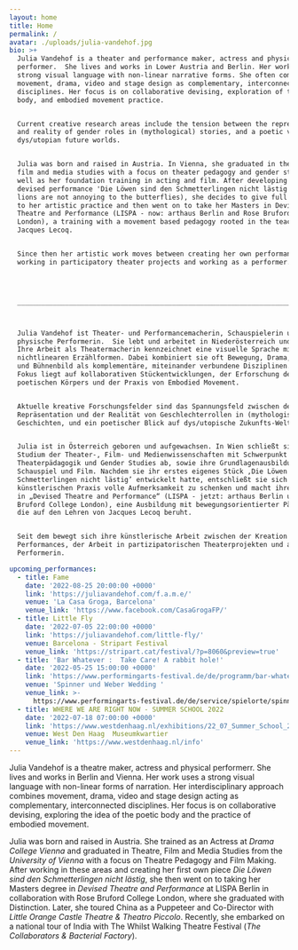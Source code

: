 ```yaml
---
layout: home
title: Home
permalink: /
avatar: ./uploads/julia-vandehof.jpg
bio: >+
  Julia Vandehof is a theater and performance maker, actress and physical
  performer.  She lives and works in Lower Austria and Berlin. Her work uses a
  strong visual language with non-linear narrative forms. She often combines
  movement, drama, video and stage design as complementary, interconnected
  disciplines. Her focus is on collaborative devising, exploration of the poetic
  body, and embodied movement practice.


  Current creative research areas include the tension between the representation
  and reality of gender roles in (mythological) stories, and a poetic view of
  dys/utopian future worlds.


  Julia was born and raised in Austria. In Vienna, she graduated in theater,
  film and media studies with a focus on theater pedagogy and gender studies, as
  well as her foundation training in acting and film. After developing her first
  devised performance 'Die Löwen sind den Schmetterlingen nicht lästig' (The
  lions are not annoying to the butterflies), she decides to give full attention
  to her artistic practice and then went on to take her Masters in Devised
  Theatre and Performance (LISPA - now: arthaus Berlin and Rose Bruford College
  London), a training with a movement based pedagogy rooted in the teachings of
  Jacques Lecoq.


  Since then her artistic work moves between creating her own performances,
  working in participatory theater projects and working as a performer.




  ______________________________________________________________________________



  Julia Vandehof ist Theater- und Performancemacherin, Schauspielerin und
  physische Performerin.  Sie lebt und arbeitet in Niederösterreich und Berlin.
  Ihre Arbeit als Theatermacherin kennzeichnet eine visuelle Sprache mit
  nichtlinearen Erzählformen. Dabei kombiniert sie oft Bewegung, Drama, Video
  und Bühnenbild als komplementäre, miteinander verbundene Disziplinen. Ihr
  Fokus liegt auf kollaborativen Stückentwicklungen, der Erforschung des
  poetischen Körpers und der Praxis von Embodied Movement.


  Aktuelle kreative Forschungsfelder sind das Spannungsfeld zwischen der
  Repräsentation und der Realität von Geschlechterrollen in (mythologischen)
  Geschichten, und ein poetischer Blick auf dys/utopische Zukunfts-Welten.


  Julia ist in Österreich geboren und aufgewachsen. In Wien schließt sie ihr
  Studium der Theater-, Film- und Medienwissenschaften mit Schwerpunkt
  Theaterpädagogik und Gender Studies ab, sowie ihre Grundlagenausbildung in
  Schauspiel und Film. Nachdem sie ihr erstes eigenes Stück ‚Die Löwen sind den
  Schmetterlingen nicht lästig’ entwickelt hatte, entschließt sie sich ihrer
  künstlerischen Praxis volle Aufmerksamkeit zu schenken und macht ihren Master
  in „Devised Theatre and Performance“ (LISPA - jetzt: arthaus Berlin und Rose
  Bruford College London), eine Ausbildung mit bewegungsorientierter Pädagogik,
  die auf den Lehren von Jacques Lecoq beruht. 


  Seit dem bewegt sich ihre künstlerische Arbeit zwischen der Kreation eigener
  Performances, der Arbeit in partizipatorischen Theaterprojekten und als
  Performerin.

upcoming_performances:
  - title: Fame
    date: '2022-08-25 20:00:00 +0000'
    link: 'https://juliavandehof.com/f.a.m.e/'
    venue: 'La Casa Groga, Barcelona'
    venue_link: 'https://www.facebook.com/CasaGrogaFP/'
  - title: Little Fly
    date: '2022-07-05 22:00:00 +0000'
    link: 'https://juliavandehof.com/little-fly/'
    venue: Barcelona - Stripart Festival
    venue_link: 'https://stripart.cat/festival/?p=8060&preview=true'
  - title: 'Bar Whatever :  Take Care! A rabbit hole!'
    date: '2022-05-25 15:00:00 +0000'
    link: 'https://www.performingarts-festival.de/de/programm/bar-whatever'
    venue: 'Spinner und Weber Wedding '
    venue_link: >-
      https://www.performingarts-festival.de/de/service/spielorte/spinner-und-weber-kulturhaus-galerie
  - title: WHERE WE ARE RIGHT NOW - SUMMER SCHOOL 2022
    date: '2022-07-18 07:00:00 +0000'
    link: 'https://www.westdenhaag.nl/exhibitions/22_07_Summer_School_2022'
    venue: West Den Haag  Museumkwartier
    venue_link: 'https://www.westdenhaag.nl/info'
---
```


Julia Vandehof is a theatre maker, actress and physical performerr. She lives and works in Berlin and Vienna. Her work uses a strong visual language with non-linear forms of narration. Her interdisciplinary approach combines movement, drama, video and stage design acting as complementary, interconnected disciplines. Her focus is on collaborative devising, exploring the idea of the poetic body and the practice of embodied movement.

Julia was born and raised in Austria. She trained as an Actress at *Drama College Vienna* and graduated in Theatre, Film and Media Studies from the *University of Vienna* with a focus on Theatre Pedagogy and Film Making. After working in these areas and creating her first own piece *Die Löwen sind den Schmetterlingen nicht lästig*, she then went on to taking her Masters degree in *Devised Theatre and Performance* at LISPA Berlin in collaboration with Rose Bruford College London, where she graduated with Distinction. Later, she toured China as a Puppeteer and Co-Director with *Little Orange Castle Theatre & Theatro Piccolo*. Recently, she embarked on a national tour of India with The Whilst Walking Theatre Festival (*The Collaborators & Bacterial Factory*).
